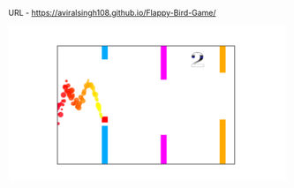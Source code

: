 URL - https://aviralsingh108.github.io/Flappy-Bird-Game/


![Flappy Bird Game](/flappyBird.png?raw=true "Flappy Bird")
